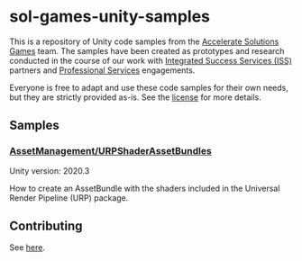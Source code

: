 # sol-games-unity-samples
This is a repository of Unity code samples from the [Accelerate Solutions Games](https://unity.com/solutions/accelerate-solutions-industry) team. The samples have been created as prototypes and research conducted in the course of our work with [Integrated Success Services (ISS)](https://unity.com/success-plans) partners and [Professional Services](https://unity.com/professional-services) engagements.

Everyone is free to adapt and use these code samples for their own needs, but they are strictly provided as-is. See the [license](LICENSE.md) for more details.

## Samples

### [AssetManagement/URPShaderAssetBundles](./AssetManagement/URPShaderAssetBundles/)
Unity version: 2020.3

How to create an AssetBundle with the shaders included in the Universal Render Pipeline (URP) package.


## Contributing
See [here](CONTRIBUTING.md).
